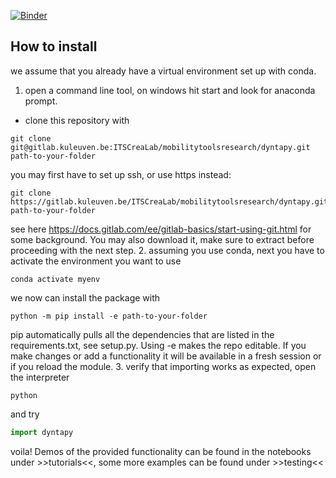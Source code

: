 [![Binder](https://mybinder.org/badge_logo.svg)](https://mybinder.org/v2/git/https%3A%2F%2Fgitlab.kuleuven.be%2FITSCreaLab%2Fpublic-toolboxes%2Fdyntapy/HEAD)
## How to install

we assume that you already have a virtual environment set up with conda.
1. open a command line tool, on windows hit start and look for anaconda prompt.
 - clone this repository with
```shell
git clone git@gitlab.kuleuven.be:ITSCreaLab/mobilitytoolsresearch/dyntapy.git path-to-your-folder
```
 you may first have to set up ssh, or use https instead:
```shell
git clone https://gitlab.kuleuven.be/ITSCreaLab/mobilitytoolsresearch/dyntapy.git path-to-your-folder
```
see here https://docs.gitlab.com/ee/gitlab-basics/start-using-git.html for some background.
You may also download it, make sure to extract before proceeding with the next step.
2. assuming you use conda, next you have to activate the environment you want to use 
```shell
conda activate myenv
```
we now can install the package with
```shell
python -m pip install -e path-to-your-folder 
```
pip automatically pulls all the dependencies that are listed in the requirements.txt, see setup.py.
Using -e makes the repo editable. 
If you make changes or add a functionality it will be available in a fresh session 
or if you reload the module.
3. verify that importing works as expected, open the interpreter
```shell
python
```
and try
```python
import dyntapy
```
voila!
Demos of the provided functionality can be found in the notebooks under >>tutorials<<, some more examples can be 
found under >>testing<<

